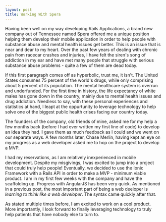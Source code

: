 ```yaml
---
layout: post
title: Working With Spera
---
```


Having been well on my way developing Rails Applications, a brand new company out of Tennessee named Spera offered me a unique position helping them develop their mobile application in order to help people with substance abuse and mental health issues get better. This is an issue that is near and dear to my heart. Over the past few years of dealing with chronic pain from racecar crashes and injuries, I have felt the siren's song of addiction in my ear and have met many people that struggle with serious substance abuse problems - quite a few of them are dead today.

If this first paragraph comes off as hyperbolic, trust me, it isn't. The United States consumes 75 percent of the world's drugs, while only comprising about 5 percent of its population. The mental healthcare system is overrun and underfunded. For the first time in history, the life expectancy of white males has gone down in the country, mainly due to mental health issues and drug addiction. Needless to say, with these personal experiences and statistics at hand, I leapt at the oppurtunity to leverage technology to help solve one of the biggest public health crises facing our country today. 

The founders of the company, old friends of mine, asked me for my help a few months back (before I had ever written my first line of code) to develop an idea they had. I gave them as much feedback as I could and we went on our separate ways. A few months later, Chase Merlin, having kept an eye on my progress as a web developer asked me to hop on the project to develop a MVP. 

I had my reservations, as I am relatively inexperienced in mobile development. Despite my misgivings, I was excited to jump into a project that could truly help people! Eventually, we decided to use the Ionic Framework with a Rails API in order to make a MVP - minimum viable product. I am in my first few weeks with the company and have the scaffolding up. Progress with AngularJS has been very quick. As mentioned in a previous post, the most important part of being a web deeloper is *learning to think like a web developer*. The syntax came quickly after that. 

As stated multiple times before, I am excited to work on a cool product. More importantly, I look forward to finally leveraging technology to truly help patients that have nobody else to turn to. 